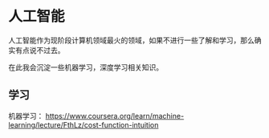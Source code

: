 # 人工智能

人工智能作为现阶段计算机领域最火的领域，如果不进行一些了解和学习，那么确实有点说不过去。

在此我会沉淀一些机器学习，深度学习相关知识。

## 学习

机器学习： https://www.coursera.org/learn/machine-learning/lecture/FthLz/cost-function-intuition